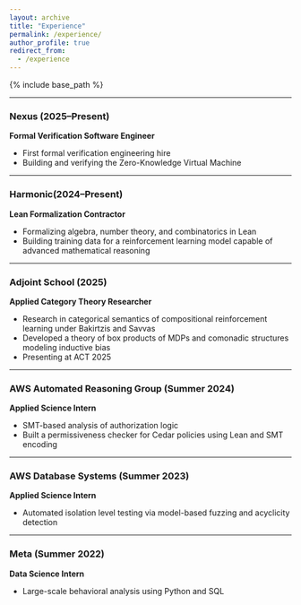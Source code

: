 ```yaml
---
layout: archive
title: "Experience"
permalink: /experience/
author_profile: true
redirect_from:
  - /experience
---
```


{% include base_path %}

---

### Nexus (2025–Present)  
**Formal Verification Software Engineer**  
- First formal verification engineering hire  
- Building and verifying the Zero-Knowledge Virtual Machine  

---

### Harmonic(2024–Present)  
**Lean Formalization Contractor**  
- Formalizing algebra, number theory, and combinatorics in Lean  
- Building training data for a reinforcement learning model capable of advanced mathematical reasoning

---

### Adjoint School (2025)  
**Applied Category Theory Researcher**  
- Research in categorical semantics of compositional reinforcement learning under Bakirtzis and Savvas  
- Developed a theory of box products of MDPs and comonadic structures modeling inductive bias  
- Presenting at ACT 2025  

---

### AWS Automated Reasoning Group (Summer 2024)  
**Applied Science Intern**  
- SMT-based analysis of authorization logic  
- Built a permissiveness checker for Cedar policies using Lean and SMT encoding  

---

### AWS Database Systems (Summer 2023)  
**Applied Science Intern**  
- Automated isolation level testing via model-based fuzzing and acyclicity detection  

---

### Meta (Summer 2022)  
**Data Science Intern**  
- Large-scale behavioral analysis using Python and SQL  
